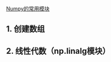 [Numpy的常用模块](https://numpy.org/doc/stable/reference/routines.html#routines)



## 1. 创建数组



## 2. 线性代数（np.linalg模块）